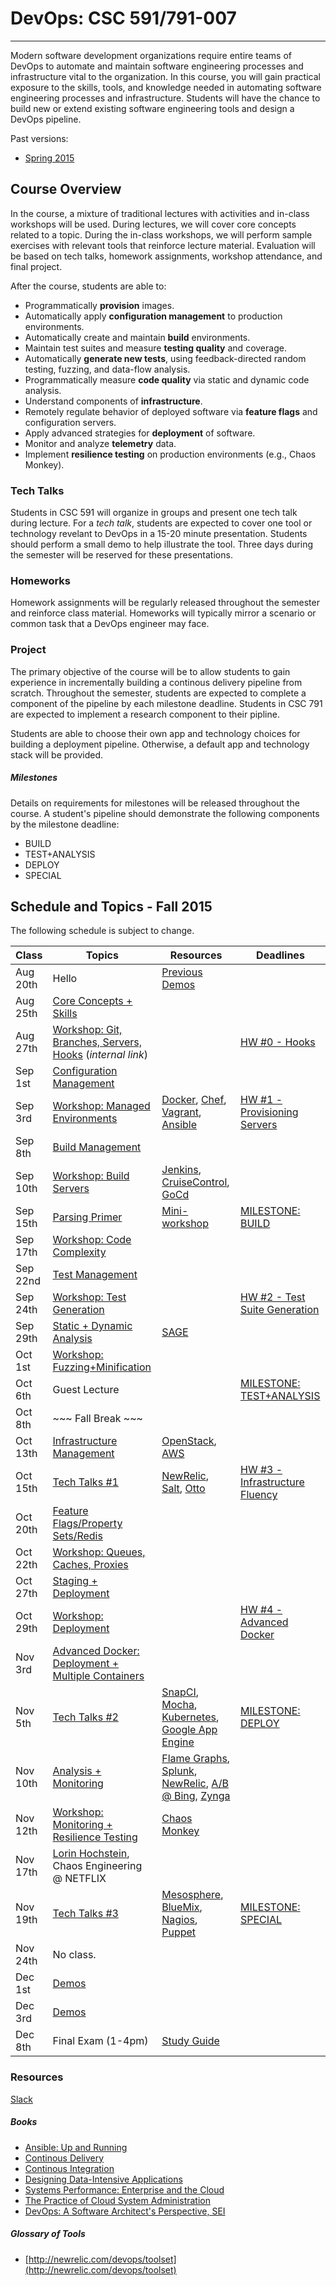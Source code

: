 # DevOps: CSC 591/791-007
-------------------------

Modern software development organizations require entire teams of DevOps to automate  and maintain software engineering processes and infrastructure vital to the organization. In this course, you will gain practical exposure to the skills, tools, and knowledge needed in automating software engineering processes and infrastructure. 
Students will have the chance to build new or extend existing software engineering tools and design a DevOps pipeline.

Past versions:
* [Spring 2015 ](https://github.com/CSC-DevOps/Course/tree/Spring2015)

## Course Overview

In the course, a mixture of traditional lectures with activities and in-class workshops will be used.  During lectures, we will cover core concepts related to a topic. During the in-class workshops, we will perform sample exercises with relevant tools that reinforce lecture material.  Evaluation will be based on tech talks, homework assignments, workshop attendance, and final project.

After the course, students are able to:

* Programmatically **provision** images.
* Automatically apply **configuration management** to production environments.
* Automatically create and maintain **build** environments.
* Maintain test suites and measure **testing quality** and coverage.
* Automatically **generate new tests**, using feedback-directed random testing, fuzzing, and data-flow analysis.
* Programmatically measure **code quality** via static and dynamic code analysis.
* Understand components of **infrastructure**.
* Remotely regulate behavior of deployed software via **feature flags** and configuration servers.
* Apply advanced strategies for **deployment** of software.
* Monitor and analyze **telemetry** data.
* Implement **resilience testing** on production environments (e.g., Chaos Monkey).


### Tech Talks

Students in CSC 591 will organize in groups and present one tech talk during lecture.  For a *tech talk*, students are expected to cover one tool or technology revelant to DevOps in a 15-20 minute presentation.  Students should perform a small demo to help illustrate the tool. Three days during the semester will be reserved for these presentations.

### Homeworks

Homework assignments will be regularly released throughout the semester and reinforce class material.  Homeworks will typically mirror a scenario or common task that a DevOps engineer may face.

### Project

The primary objective of the course will be to allow students to gain experience in incrementally building a continous delivery pipeline from scratch.  Throughout the semester, students are expected to complete a component of the pipeline by each milestone deadline.  Students in CSC 791 are expected to implement a research component to their pipline. 

Students are able to choose their own app and technology choices for building a deployment pipeline.  Otherwise, a default app and technology stack will be provided.

##### Milestones

Details on requirements for milestones will be released throughout the course.  A student's pipeline should demonstrate the following components by the milestone deadline:

* BUILD
* TEST+ANALYSIS
* DEPLOY
* SPECIAL

## Schedule and Topics - Fall 2015

The following schedule is subject to change.

| Class    | Topics                           |  Resources |  Deadlines |
|----------|----------------------------------|------------| ----------            |
| Aug 20th  | Hello                            | [Previous Demos](https://docs.google.com/spreadsheets/d/1BdqdwARU_VVfLXXCQSp6gMiggDYUfsrVgxUQeOJMu68/edit#gid=0)     |  &nbsp;               | 
| Aug 25th | [Core Concepts + Skills](https://docs.google.com/presentation/d/1gawFfJyPssbtiLs1-4FGow4Ph1-AHJeEo9B_S8Kvr70/edit)           | &nbsp;     |  &nbsp;               |
| Aug 27th | [Workshop: Git, Branches, Servers, Hooks](https://github.ncsu.edu/CSC-DevOps-Spring2015/ServersWorkshop) (*internal link*) | &nbsp; |  [HW #0 - Hooks](https://github.com/CSC-DevOps/Course/blob/master/HW/HW0.md)               |
| Sep 1st | [Configuration Management](https://docs.google.com/presentation/d/1sVDyCBwFnb1C0xKTswzmhsNn-FKwCXl434uZkAunI6M/edit#slide=id.g3ab49d3b9_154)         | &nbsp;     |  &nbsp;  |
| Sep 3rd | [Workshop: Managed Environments](https://github.com/CSC-DevOps/Course/blob/master/Workshops/CM.md)   | [Docker](https://www.docker.com/), [Chef](https://www.chef.io/chef/), [Vagrant](https://www.vagrantup.com/), [Ansible](http://www.ansible.com/get-started)     |  [HW #1 - Provisioning Servers](https://github.com/CSC-DevOps/Course/blob/master/HW/HW1.md) |
| Sep 8th | [Build Management](https://docs.google.com/presentation/d/1KoMQark9bdaNMBpSBfEewjR1qEic_Fi0nJxN6si6BgA/)                  | &nbsp;    |  &nbsp;               |
| Sep 10th | [Workshop: Build Servers](https://github.com/CSC-DevOps/Course/blob/master/Workshops/Build.md)          | [Jenkins](http://jenkins-ci.org/), [CruiseControl](http://cruisecontrol.sourceforge.net/), [GoCd](http://www.go.cd/)     | &nbsp; |
| Sep 15th  | [Parsing Primer](https://docs.google.com/presentation/d/1PooLd3Bj3cORMyHxLlVV4mXJ52Ra6oFf57FHx23vtDc/edit#slide=id.p)                  |  [Mini-workshop](https://github.com/CSC-DevOps/Parsing)  |  [MILESTONE: BUILD](https://github.com/CSC-DevOps/Course/blob/master/Project/M1.md)     |
| Sep 17th  | [Workshop: Code Complexity](https://github.com/CSC-DevOps/Complexity)            | &nbsp;     |  &nbsp;               |
| Sep 22nd  | [Test Management](https://docs.google.com/presentation/d/1tuGkWE86C-MwajbOVsUgVoJUletVszwhPHecWEd7ZYU/)                  | &nbsp;     |  &nbsp;     |
| Sep 24th  | [Workshop: Test Generation](https://github.com/CSC-DevOps/TestGeneration/blob/master/README.md) | &nbsp;     |  [HW #2 - Test Suite Generation](https://github.com/CSC-DevOps/Course/blob/master/HW/HW2.md) |
| Sep 29th | [Static + Dynamic Analysis](https://docs.google.com/presentation/d/1Bf-9ASmoYrBsiisseGbxMkXCvPyJtB46zP41y7wFKE0/edit)        | [SAGE](http://queue.acm.org/detail.cfm?id=2094081)     |  &nbsp;               |
| Oct 1st | [Workshop: Fuzzing+Minification](https://github.com/CSC-DevOps/Fuzzing)                | &nbsp;     |   |
| Oct 6th | Guest Lecture  | &nbsp;     |  [MILESTONE: TEST+ANALYSIS](https://github.com/CSC-DevOps/Course/blob/master/Project/M2.md)    |
| Oct 8th | ~~~ Fall Break ~~~            | &nbsp;     |  |
| Oct 13th| [Infrastructure Management](https://onedrive.live.com/redir?resid=FF912F1DFCF67A6D%211734)        | [OpenStack](http://www.openstack.org/), [AWS]() | &nbsp;  |
| Oct 15th| [Tech Talks #1](https://github.com/CSC-DevOps/Course/blob/master/TechTalks.md) | [NewRelic](https://github.ncsu.edu/ajoshi5/DevOps-TechTalks), [Salt](https://github.com/prashantgupta24/Salt-Stack), [Otto](https://github.com/rarora4/otto-getting-started) | [HW #3 - Infrastructure Fluency](https://github.com/CSC-DevOps/Course/blob/master/HW/HW3.md) |
| Oct 20th | [Feature Flags/Property Sets/Redis](https://docs.google.com/presentation/d/1cqVz0H4t-b7ZWMEbfBaYJDLSePhMOOjWW04CRzsIY5k/) | &nbsp; |
| Oct 22th | [Workshop: Queues, Caches, Proxies](https://github.com/CSC-DevOps/Queues) | &nbsp; |
| Oct 27th |  [Staging + Deployment](https://docs.google.com/presentation/d/1TaiIh6CtkHt-ij8mCVPVrpY0yN2VTVjqfjO_zYX0lEs/edit#slide=id.g2f582368a_0_51)              | &nbsp;     | &nbsp;  | 
| Oct 29th |  [Workshop: Deployment](https://github.com/CSC-DevOps/Deployment)     | &nbsp;     | [HW #4 - Advanced Docker](https://github.com/CSC-DevOps/Course/blob/master/HW/HW4.md) |
| Nov 3rd  |  [Advanced Docker: Deployment + Multiple Containers](https://github.com/CSC-DevOps/Course/blob/master/Workshops/AdvancedDocker.md)                       | &nbsp;   | &nbsp; |
| Nov 5th  |  [Tech Talks #2](https://github.com/CSC-DevOps/Course/blob/master/TechTalks.md)         | [SnapCI](https://github.com/KeleiAzz/DevOps-TechTalk), [Mocha](https://github.com/payalsoman/devops-techtalk-mocha), [Kubernetes](https://github.ncsu.edu/jitesh/TechTalk---Kubernetes), [Google App Engine](https://github.com/Shraddha512/TechTalk-GoogleAppEngine)      | [MILESTONE: DEPLOY](https://github.com/CSC-DevOps/Course/blob/master/Project/M3.md#milestone-deployment)  |
| Nov 10th | [Analysis + Monitoring](https://docs.google.com/presentation/d/1swei7oeXWZGnXe9gC1jlh4Gd1h9Ri6I6x2kTgKr1BVw/edit?usp=sharing)          | [Flame Graphs](https://www.usenix.org/conference/lisa13/technical-sessions/plenary/gregg), [Splunk](http://www.splunk.com/), [NewRelic](http://newrelic.com/), [A/B @ Bing](http://www.infoq.com/presentations/controlled-experiments), [Zynga](http://blog.amplitude.com/2015/06/24/zynga-analytics-at-its-peak/)      |
| Nov 12th | [Workshop: Monitoring + Resilience Testing](https://github.com/CSC-DevOps/Monitoring) | [Chaos Monkey](https://github.com/Netflix/SimianArmy) | &nbsp; |
| Nov 17th | [Lorin Hochstein](http://lorinhochstein.org/), Chaos Engineering @ NETFLIX	  | &nbsp;     | &nbsp;                   |
| Nov 19th | [Tech Talks #3](https://github.com/CSC-DevOps/Course/blob/master/TechTalks.md) | [Mesosphere](https://github.com/vinay92/Mesosphere), [BlueMix](https://github.com/kaustubhsant/DevOps-TechTalk), [Nagios](https://github.com/amittal91/DevOps-TechTalk-Nagios), [Puppet](https://github.com/aneeshkher/DevOpsTechTalk) | [MILESTONE: SPECIAL](https://github.com/CSC-DevOps/Course/blob/master/Project/M4.md#milestone-special) | 
| Nov 24th | No class.             | &nbsp;     | &nbsp; |
| Dec 1st | [Demos](https://docs.google.com/spreadsheets/d/18i9fKzY9ewOUUQ0PLF0ijfYAV_XtameItq9OV3Ohs38/edit#gid=0)             | &nbsp;     | &nbsp; |
| Dec 3rd | [Demos](https://docs.google.com/spreadsheets/d/18i9fKzY9ewOUUQ0PLF0ijfYAV_XtameItq9OV3Ohs38/edit#gid=0)             | &nbsp;     | &nbsp; |
| Dec 8th | Final Exam (1-4pm)     | [Study Guide](https://github.com/CSC-DevOps/Course/blob/master/Final.md)     | &nbsp; |


### Resources

[Slack](https://csc-devops.slack.com/)

##### Books

* [Ansible: Up and Running](http://www.ansiblebook.com/)
* [Continous Delivery](http://continuousdelivery.com/)
* [Continous Integration](http://www.amazon.com/Continuous-Integration-Improving-Software-Reducing/dp/0321336380)
* [Designing Data-Intensive Applications](http://dataintensive.net/)
* [Systems Performance: Enterprise and the Cloud](http://www.brendangregg.com/sysperfbook.html)
* [The Practice of Cloud System Administration](http://the-cloud-book.com/)
* [DevOps: A Software Architect's Perspective, SEI](http://www.amazon.com/DevOps-Software-Architects-Perspective-Engineering/dp/0134049845)

##### Glossary of Tools

* [http://newrelic.com/devops/toolset](http://newrelic.com/devops/toolset)
